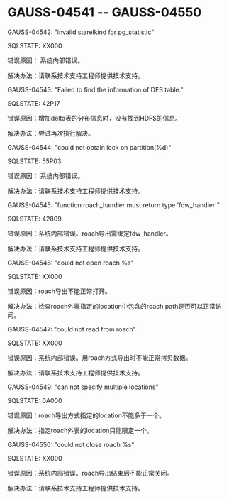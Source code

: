 # GAUSS-04541 -- GAUSS-04550<a name="ZH-CN_TOPIC_0302073419"></a>

GAUSS-04542: "invalid starelkind for pg\_statistic"

SQLSTATE: XX000

错误原因： 系统内部错误。

解决办法：请联系技术支持工程师提供技术支持。

GAUSS-04543: "Failed to find the information of DFS table."

SQLSTATE: 42P17

错误原因：增加delta表的分布信息时，没有找到HDFS的信息。

解决办法：尝试再次执行解决。

GAUSS-04544: "could not obtain lock on partition\(%d\)"

SQLSTATE: 55P03

错误原因： 系统内部错误。

解决办法：请联系技术支持工程师提供技术支持。

GAUSS-04545: "function roach\_handler must return type 'fdw\_handler'"

SQLSTATE: 42809

错误原因：系统内部错误。roach导出需绑定fdw\_handler。

解决办法：请联系技术支持工程师提供技术支持。

GAUSS-04546: "could not open roach %s"

SQLSTATE: XX000

错误原因：roach导出不能正常打开。

解决办法：检查roach外表指定的location中包含的roach path是否可以正常访问。

GAUSS-04547: "could not read from roach"

SQLSTATE: XX000

错误原因：系统内部错误。用roach方式导出时不能正常拷贝数据。

解决办法：请联系技术支持工程师提供技术支持。

GAUSS-04549: "can not specify multiple locations"

SQLSTATE: 0A000

错误原因：roach导出方式指定的location不能多于一个。

解决办法：指定roach外表的location只能限定一个。

GAUSS-04550: "could not close roach %s"

SQLSTATE: XX000

错误原因：系统内部错误。roach导出结束后不能正常关闭。

解决办法：请联系技术支持工程师提供技术支持。
